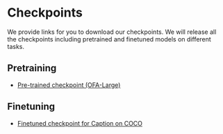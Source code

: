 # Checkpoints

We provide links for you to download our checkpoints. We will release all the checkpoints including pretrained and finetuned models on different tasks. 

## Pretraining
* <a href="https://zheluo-mm.oss-cn-beijing.aliyuncs.com/ofa/checkpoints/ofa_large.pt"> Pre-trained checkpoint (OFA-Large) </a>

## Finetuning

* <a href="https://zheluo-mm.oss-cn-beijing.aliyuncs.com/ofa/checkpoints/caption_large_best.pt"> Finetuned checkpoint for Caption on COCO </a>
